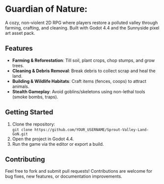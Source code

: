 #  Guardian of Nature:

A cozy, non-violent 2D RPG where players restore a polluted valley through farming, crafting, and cleaning. Built with Godot 4.4 and the Sunnyside pixel art asset pack.

## Features
- **Farming & Reforestation**: Till soil, plant crops, chop stumps, and grow trees.
- **Cleaning & Debris Removal**: Break debris to collect scrap and heal the land.
- **Building & Wildlife Habitats**: Craft items (fences, coops) to attract animals.
- **Stealth Gameplay**: Avoid goblins/skeletons using non-lethal tools (smoke bombs, traps).

## Getting Started
1. Clone the repository:  
   `git clone https://github.com/YOUR_USERNAME/Sprout-Valley-Land-GoN.git`
2. Open the project in Godot 4.4.
3. Run the game via the editor or export a build.

## Contributing
Feel free to fork and submit pull requests! Contributions are welcome for bug fixes, new features, or documentation improvements.
